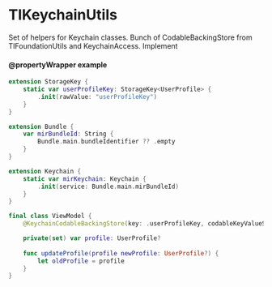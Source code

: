 # TIKeychainUtils

Set of helpers for Keychain classes.
Bunch of CodableBackingStore from TIFoundationUtils and KeychainAccess.
Implement 

#### @propertyWrapper example

```swift
extension StorageKey {
    static var userProfileKey: StorageKey<UserProfile> {
        .init(rawValue: "userProfileKey")
    }
}

extension Bundle {
    var mirBundleId: String {
        Bundle.main.bundleIdentifier ?? .empty
    }
}

extension Keychain {
    static var mirKeychain: Keychain {
        .init(service: Bundle.main.mirBundleId)
    }
}

final class ViewModel {
    @KeychainCodableBackingStore(key: .userProfileKey, codableKeyValueStorage: .mirKeychain)

    private(set) var profile: UserProfile?
    
    func updateProfile(profile newProfile: UserProfile?) {
        let oldProfile = profile
    }
}
```

